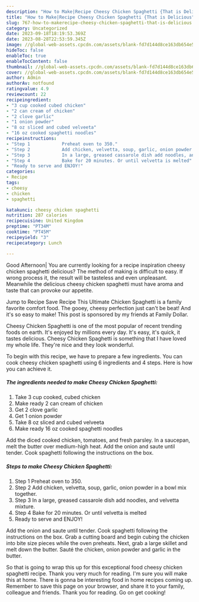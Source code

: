 ```yaml
---
description: "How to Make|Recipe Cheesy Chicken Spaghetti {That is Delicious"
title: "How to Make|Recipe Cheesy Chicken Spaghetti {That is Delicious"
slug: 767-how-to-makerecipe-cheesy-chicken-spaghetti-that-is-delicious
category: Uncategorized
date: 2023-09-18T18:19:53.369Z
date: 2023-08-28T22:53:59.345Z
image: //global-web-assets.cpcdn.com/assets/blank-fd7d144d8ce163db654e5a02c40b08a2775adb7897d16e4062681dc7e1b2800f.png
hideToc: false
enableToc: true
enableTocContent: false
thumbnail: //global-web-assets.cpcdn.com/assets/blank-fd7d144d8ce163db654e5a02c40b08a2775adb7897d16e4062681dc7e1b2800f.png
cover: //global-web-assets.cpcdn.com/assets/blank-fd7d144d8ce163db654e5a02c40b08a2775adb7897d16e4062681dc7e1b2800f.png
author: Admin
authorAv: notfound
ratingvalue: 4.9
reviewcount: 22
recipeingredient:
- "3 cup cooked cubed chicken"
- "2 can cream of chicken"
- "2 clove garlic"
- "1 onion powder"
- "8 oz sliced and cubed velveeta"
- "16 oz cooked spaghetti noodles"
recipeinstructions:
- "Step 1            Preheat oven to 350."
- "Step 2            Add chicken, velvetta, soup, garlic, onion powder in a bowl mix together."
- "Step 3            In a large, greased cassarole dish add noodles, and velvetta mixture."
- "Step 4            Bake for 20 minutes. Or until velvetta is melted"
- "Ready to serve and ENJOY!"
categories:
- Recipe
tags:
- cheesy
- chicken
- spaghetti

katakunci: cheesy chicken spaghetti 
nutrition: 287 calories
recipecuisine: United Kingdom
preptime: "PT34M"
cooktime: "PT45M"
recipeyield: "3"
recipecategory: Lunch

---
```



Good Afternoon| You are currently looking for a recipe inspiration cheesy chicken spaghetti delicious? The method of making is difficult to easy. If wrong process it, the result will be tasteless and even unpleasant. Meanwhile the delicious cheesy chicken spaghetti must have aroma and taste that can provoke our appetite.





Jump to Recipe Save Recipe This Ultimate Chicken Spaghetti is a family favorite comfort food. The gooey, cheesy perfection just can&#39;t be beat! And it&#39;s so easy to make! This post is sponsored by my friends at Family Dollar.

Cheesy Chicken Spaghetti is one of the most popular of recent trending foods on earth. It's enjoyed by millions every day. It's easy, it's quick, it tastes delicious. Cheesy Chicken Spaghetti is something that I have loved my whole life. They're nice and they look wonderful.


To begin with this recipe, we have to prepare a few ingredients. You can cook cheesy chicken spaghetti using 6 ingredients and 4 steps. Here is how you can achieve it.

<!--inarticleads1-->

##### The ingredients needed to make Cheesy Chicken Spaghetti:

1. Take 3 cup cooked, cubed chicken
1. Make ready 2 can cream of chicken
1. Get 2 clove garlic
1. Get 1 onion powder
1. Take 8 oz sliced and cubed velveeta
1. Make ready 16 oz cooked spaghetti noodles


Add the diced cooked chicken, tomatoes, and fresh parsley. In a saucepan, melt the butter over medium-high heat. Add the onion and saute until tender. Cook spaghetti following the instructions on the box. 

<!--inarticleads2-->

##### Steps to make Cheesy Chicken Spaghetti:

1. Step 1            Preheat oven to 350.
1. Step 2            Add chicken, velvetta, soup, garlic, onion powder in a bowl mix together.
1. Step 3            In a large, greased cassarole dish add noodles, and velvetta mixture.
1. Step 4            Bake for 20 minutes. Or until velvetta is melted
1. Ready to serve and ENJOY!

Add the onion and saute until tender. Cook spaghetti following the instructions on the box. Grab a cutting board and begin cubing the chicken into bite size pieces while the oven preheats. Next, grab a large skillet and melt down the butter. Sauté the chicken, onion powder and garlic in the butter. 

So that is going to wrap this up for this exceptional food cheesy chicken spaghetti recipe. Thank you very much for reading. I'm sure you will make this at home. There is gonna be interesting food in home recipes coming up. Remember to save this page on your browser, and share it to your family, colleague and friends. Thank you for reading. Go on get cooking!
